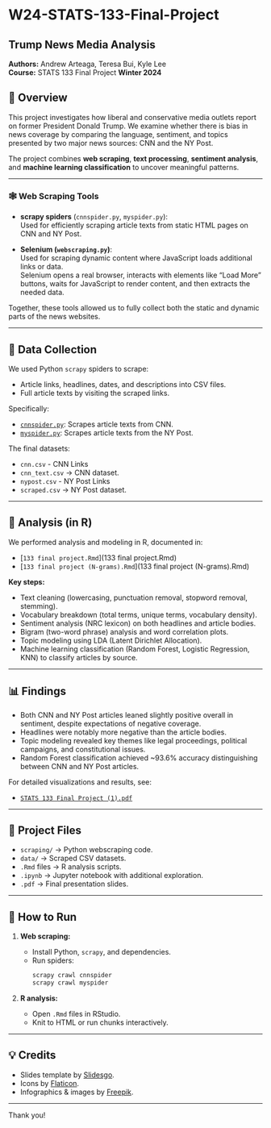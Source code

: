 # W24-STATS-133-Final-Project

## Trump News Media Analysis

**Authors:** Andrew Arteaga, Teresa Bui, Kyle Lee  
**Course:** STATS 133 Final Project
**Winter 2024**

## 📖 Overview

This project investigates how liberal and conservative media outlets report on former President Donald Trump. We examine whether there is bias in news coverage by comparing the language, sentiment, and topics presented by two major news sources: CNN and the NY Post.

The project combines **web scraping**, **text processing**, **sentiment analysis**, and **machine learning classification** to uncover meaningful patterns.

---

### 🕸 Web Scraping Tools

- **scrapy spiders** (`cnnspider.py`, `myspider.py`):  
  Used for efficiently scraping article texts from static HTML pages on CNN and NY Post.

- **Selenium (`webscraping.py`)**:  
  Used for scraping dynamic content where JavaScript loads additional links or data.  
  Selenium opens a real browser, interacts with elements like “Load More” buttons, waits for JavaScript to render content, and then extracts the needed data.

Together, these tools allowed us to fully collect both the static and dynamic parts of the news websites.

---

## 🔗 Data Collection

We used Python `scrapy` spiders to scrape:

- Article links, headlines, dates, and descriptions into CSV files.
- Full article texts by visiting the scraped links.

Specifically:
- [`cnnspider.py`](scraping/scraping/spiders/cnnspider.py): Scrapes article texts from CNN.
- [`myspider.py`](scraping/scraping/spiders/myspider.py): Scrapes article texts from the NY Post.

The final datasets:
- `cnn.csv` - CNN Links 
- `cnn_text.csv` → CNN dataset.
- `nypost.csv` - NY Post Links 
- `scraped.csv` → NY Post dataset.

---

## 🔬 Analysis (in R)

We performed analysis and modeling in R, documented in:

- [`133 final project.Rmd`](133 final project.Rmd)
- [`133 final project (N-grams).Rmd`](133 final project (N-grams).Rmd)

**Key steps:**
- Text cleaning (lowercasing, punctuation removal, stopword removal, stemming).
- Vocabulary breakdown (total terms, unique terms, vocabulary density).
- Sentiment analysis (NRC lexicon) on both headlines and article bodies.
- Bigram (two-word phrase) analysis and word correlation plots.
- Topic modeling using LDA (Latent Dirichlet Allocation).
- Machine learning classification (Random Forest, Logistic Regression, KNN) to classify articles by source.

---

## 📊 Findings

- Both CNN and NY Post articles leaned slightly positive overall in sentiment, despite expectations of negative coverage.
- Headlines were notably more negative than the article bodies.
- Topic modeling revealed key themes like legal proceedings, political campaigns, and constitutional issues.
- Random Forest classification achieved ~93.6% accuracy distinguishing between CNN and NY Post articles.

For detailed visualizations and results, see:
- [`STATS 133 Final Project (1).pdf`](STATS%20133%20Final%20Project%20(1).pdf)

---

## 📁 Project Files

- `scraping/` → Python webscraping code.
- `data/` → Scraped CSV datasets.
- `.Rmd` files → R analysis scripts.
- `.ipynb` → Jupyter notebook with additional exploration.
- `.pdf` → Final presentation slides.

---

## 🚀 How to Run

1. **Web scraping:**
   - Install Python, `scrapy`, and dependencies.
   - Run spiders:
     ```bash
     scrapy crawl cnnspider
     scrapy crawl myspider
     ```

2. **R analysis:**
   - Open `.Rmd` files in RStudio.
   - Knit to HTML or run chunks interactively.

---

## 💡 Credits

- Slides template by [Slidesgo](https://slidesgo.com).
- Icons by [Flaticon](https://flaticon.com).
- Infographics & images by [Freepik](https://freepik.com).

---

Thank you!